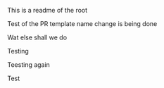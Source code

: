 This is a readme of the root

Test of the PR template name change is being done

Wat else shall we do

Testing

Teesting again

Test

